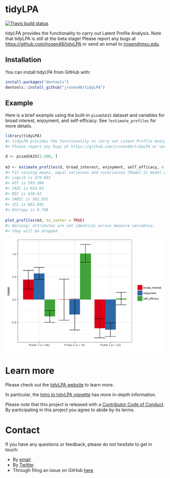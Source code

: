 
<!-- README.md is generated from README.Rmd. Please edit that file -->
tidyLPA
=======

[![Travis build status](https://travis-ci.org/jrosen48/tidyLPA.svg?branch=master)](https://travis-ci.org/jrosen48/tidyLPA)

tidyLPA provides the functionality to carry out Latent Profile Analysis. Note that tidyLPA is still at the beta stage! Please report any bugs at <https://github.com/jrosen48/tidyLPA> or send an email to <jrosen@msu.edu>.

Installation
------------

You can install tidyLPA from GitHub with:

``` r
install.packages("devtools")
devtools::install_github("jrosen48/tidyLPA")
```

Example
-------

Here is a brief example using the built-in `pisaUSA15` dataset and variables for broad interest, enjoyment, and self-efficacy. See `?estimate_profiles` for more details.

``` r
library(tidyLPA)
#> tidyLPA provides the functionality to carry out Latent Profile Analysis. Note that tidyLPA is still at the beta stage! 
#> Please report any bugs at https://github.com/jrosen48/tidyLPA or send an email to jrosen@msu.edu.
```

``` r
d <- pisaUSA15[1:100, ]

m3 <- estimate_profiles(d, broad_interest, enjoyment, self_efficacy, n_profiles = 3, model = 2)
#> Fit varying means, equal variances and covariances (Model 2) model with 3 profiles.
#> LogLik is 279.692
#> AIC is 593.384
#> CAIC is 653.62
#> BIC is 636.62
#> SABIC is 582.951
#> ICL is 681.845
#> Entropy is 0.798

plot_profiles(m3, to_center = TRUE)
#> Warning: attributes are not identical across measure variables;
#> they will be dropped
```

![](man/figures/README-unnamed-chunk-3-1.png)

Learn more
==========

Please check out the [tidyLPA website](https://jrosen48.github.io/tidyLPA/) to learn more.

In particular, the [Intro to tidyLPA vignette](https://jrosen48.github.io/tidyLPA/articles/Introduction_to_tidyLPA.html) has more in-depth information.

Please note that this project is released with a [Contributor Code of Conduct](CONDUCT.md). By participating in this project you agree to abide by its terms.

Contact
=======

If you have any questions or feedback, please do not hesitate to get in touch:

-   By [email](mailto:jrosen@msu.edu)
-   By [Twitter](http://twitter.com/jrosenberg6432)
-   Through filing an issue on GitHub [here](https://github.com/jrosen48/tidyLPA)
